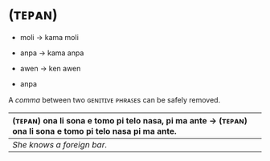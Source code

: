 # (ᴛᴇᴘᴀɴ)

* moli → kama moli
* anpa → kama anpa
* awen → ken awen

* anpa

A *comma* between two ɢᴇɴɪᴛɪᴠᴇ ᴘʜʀᴀꜱᴇs can be safely removed.

| (ᴛᴇᴘᴀɴ) ona li sona e tomo pi telo nasa, pi ma ante → (ᴛᴇᴘᴀɴ) ona li sona e tomo pi telo nasa pi ma ante. |
|:-|
| *She knows a foreign bar.* |

